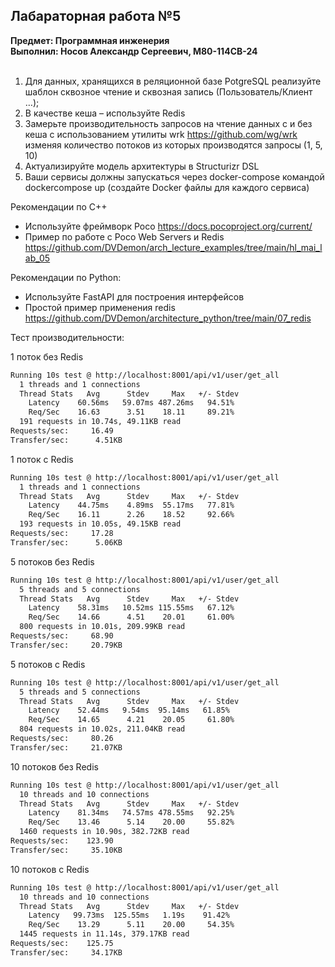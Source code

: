 ## Лабараторная работа №5
**Предмет: Программная инженерия**<br>
**Выполнил: Носов Александр Сергеевич, М80-114СВ-24**  <br><br>
1. Для данных, хранящихся в реляционной базе PotgreSQL реализуйте шаблон
сквозное чтение и сквозная запись (Пользователь/Клиент …);
2. В качестве кеша – используйте Redis
3. Замерьте производительность запросов на чтение данных с и без кеша с
использованием утилиты wrk https://github.com/wg/wrk изменяя количество
потоков из которых производятся запросы (1, 5, 10)
4. Актуализируйте модель архитектуры в Structurizr DSL
5. Ваши сервисы должны запускаться через docker-compose командой dockercompose up (создайте Docker файлы для каждого сервиса)

Рекомендации по C++
- Используйте фреймворк Poco https://docs.pocoproject.org/current/
- Пример по работе с Poco Web Servers и Redis
https://github.com/DVDemon/arch_lecture_examples/tree/main/hl_mai_lab_05

Рекомендации по Python:
- Используйте FastAPI для построения интерфейсов
- Простой пример применения redis
https://github.com/DVDemon/architecture_python/tree/main/07_redis

Тест производительности:

1 поток без Redis
```bash
Running 10s test @ http://localhost:8001/api/v1/user/get_all
  1 threads and 1 connections
  Thread Stats   Avg      Stdev     Max   +/- Stdev
    Latency    60.56ms   59.07ms 487.26ms   94.51%
    Req/Sec    16.63      3.51    18.11     89.21%
  191 requests in 10.74s, 49.11KB read
Requests/sec:     16.49
Transfer/sec:      4.51KB
```

1 поток с Redis
```bash
Running 10s test @ http://localhost:8001/api/v1/user/get_all
  1 threads and 1 connections
  Thread Stats   Avg      Stdev     Max   +/- Stdev
    Latency    44.75ms    4.89ms  55.17ms   77.81%
    Req/Sec    16.11      2.26    18.52     92.66%
  193 requests in 10.05s, 49.15KB read
Requests/sec:     17.28
Transfer/sec:      5.06KB
```

5 потоков без Redis
```bash
Running 10s test @ http://localhost:8001/api/v1/user/get_all
  5 threads and 5 connections
  Thread Stats   Avg      Stdev     Max   +/- Stdev
    Latency    58.31ms   10.52ms 115.55ms   67.12%
    Req/Sec    14.66      4.51    20.01     61.00%
  800 requests in 10.01s, 209.99KB read
Requests/sec:     68.90
Transfer/sec:     20.79KB
```

5 потоков с Redis
```bash
Running 10s test @ http://localhost:8001/api/v1/user/get_all
  5 threads and 5 connections
  Thread Stats   Avg      Stdev     Max   +/- Stdev
    Latency    52.44ms   9.54ms  95.14ms   61.85%
    Req/Sec    14.65      4.21    20.05     61.80%
  804 requests in 10.02s, 211.04KB read
Requests/sec:     80.26
Transfer/sec:     21.07KB
```

10 потоков без Redis
```bash
Running 10s test @ http://localhost:8001/api/v1/user/get_all
  10 threads and 10 connections
  Thread Stats   Avg      Stdev     Max   +/- Stdev
    Latency    81.34ms   74.57ms 478.55ms   92.25%
    Req/Sec    13.46      5.14    20.00     55.82%
  1460 requests in 10.90s, 382.72KB read
Requests/sec:    123.90
Transfer/sec:     35.10KB
```

10 потоков с Redis
```bash
Running 10s test @ http://localhost:8001/api/v1/user/get_all
  10 threads and 10 connections
  Thread Stats   Avg      Stdev     Max   +/- Stdev
    Latency   99.73ms  125.55ms   1.19s    91.42%
    Req/Sec    13.29      5.11    20.00     54.35%
  1445 requests in 11.14s, 379.17KB read
Requests/sec:    125.75
Transfer/sec:     34.17KB
```
